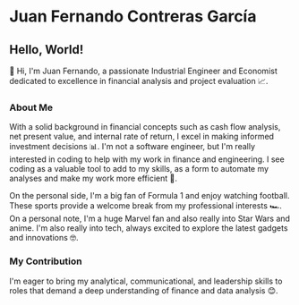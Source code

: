 # Juan Fernando Contreras García

## Hello, World!

👋 Hi, I'm Juan Fernando, a passionate Industrial Engineer and Economist dedicated to excellence in financial analysis and project evaluation 📈.

### About Me

With a solid background in financial concepts such as cash flow analysis, net present value, and internal rate of return, I excel in making informed investment decisions 📊.
I'm not a software engineer, but I'm really interested in coding to help with my work in finance and engineering. I see coding as a valuable tool to add to my skills, as a form to automate my analyses and make my work more efficient 🚀.


On the personal side, I'm a big fan of Formula 1 and enjoy watching football. These sports provide a welcome break from my professional interests 🏎️.
On a personal note, I'm a huge Marvel fan and also really into Star Wars and anime. I'm also really into tech, always excited to explore the latest gadgets and innovations 🤓.

### My Contribution

I'm eager to bring my analytical, communicational, and leadership skills to roles that demand a deep understanding of finance and data analysis 😊.
